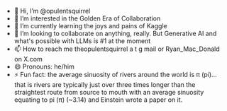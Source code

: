 - 👋 Hi, I’m @opulentsquirrel
- 👀 I’m interested in the Golden Era of Collaboration  
- 🌱 I’m currently learning the joys and pains of Kaggle
- 💞️ I’m looking to collaborate on anything, really. But Generative AI and what's possible with LLMs is #1 at the moment 
- 📫 How to reach me theopulentsquirrel a t g mail or Ryan_Mac_Donald on X.com
- 😄 Pronouns: he/him 
- ⚡ Fun fact: the average sinuosity of rivers around the world is π (pi)… that is rivers are typically just over three times longer than the straightest route from source to mouth with an average sinuosity equating to pi (π) (~3.14) and Einstein wrote a paper on it. 

<!---
opulentsquirrel/opulentsquirrel is a ✨ special ✨ repository because its `README.md` (this file) appears on your GitHub profile.
You can click the Preview link to take a look at your changes.
--->

